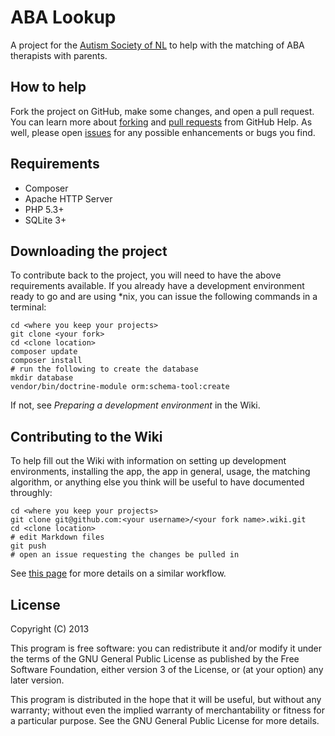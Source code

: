 ABA Lookup
==========

A project for the [Autism Society of NL] to help with the matching of ABA therapists with parents.

How to help
-----------

Fork the project on GitHub, make some changes, and open a pull request. You can learn more about [forking] and [pull requests] from GitHub Help. As well, please open [issues] for any possible enhancements or bugs you find.

Requirements
------------

- Composer
- Apache HTTP Server
- PHP 5.3+
- SQLite 3+

Downloading the project
-----------------------

To contribute back to the project, you will need to have the above requirements available. If you already have a development environment ready to go and are using *nix, you can issue the following commands in a terminal:

    cd <where you keep your projects>
    git clone <your fork>
    cd <clone location>
    composer update
    composer install
    # run the following to create the database
    mkdir database
    vendor/bin/doctrine-module orm:schema-tool:create

If not, see *Preparing a development environment* in the Wiki.

Contributing to the Wiki
------------------------

To help fill out the Wiki with information on setting up development environments, installing the app, the app in general, usage, the matching algorithm, or anything else you think will be useful to have documented throughly:

    cd <where you keep your projects>
    git clone git@github.com:<your username>/<your fork name>.wiki.git
    cd <clone location>
    # edit Markdown files
    git push
    # open an issue requesting the changes be pulled in

See [this page](http://fusiongrokker.com/post/how-you-can-contribute-to-taffy-documentation) for more details on a similar workflow.

License
-------

Copyright (C) 2013

This program is free software: you can redistribute it and/or modify it under the terms of the GNU General Public License as published by the Free Software Foundation, either version 3 of the License, or (at your option) any later version.

This program is distributed in the hope that it will be useful, but without any warranty; without even the implied warranty of merchantability or fitness for a particular purpose. See the GNU General Public License for more details.

  [forking]:https://help.github.com/articles/fork-a-repo
  [pull requests]:https://help.github.com/articles/using-pull-requests
  [issues]:https://help.github.com/articles/be-social#issues
  [Autism Society of NL]:http://www.autism.nf.net/
